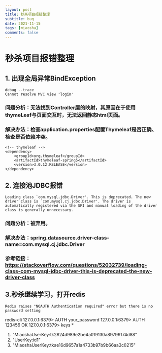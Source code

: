 ```yaml
---
layout: post
title: 秒杀项目报错整理
subtitle: bug
date: 2021-11-15
tags: [miaosha]
comments: false
---
```

# 秒杀项目报错整理

## 1. 出现全局异常BindException
```
debug --trace
Cannot resolve MVC view 'login'
```
### 问题分析：无法找到Controller层的映射，其原因在于使用thymeLeaf与页面交互时，无法返回静态html页面。 
### 解决办法：检查application.properties配置Thymeleaf是否正确、检查是否依赖冲突。
```
<!-- thymeleaf -->
<dependency>
    <groupId>org.thymeleaf</groupId>
    <artifactId>thymeleaf-spring5</artifactId>
    <version>3.0.12.RELEASE</version>
</dependency>
```
## 2. 连接池JDBC报错
```
Loading class `com.mysql.jdbc.Driver'. This is deprecated. The new driver class is `com.mysql.cj.jdbc.Driver'. The driver is automatically registered via the SPI and manual loading of the driver class is generally unnecessary.
```
### 问题分析：被弃用。 
### 解决办法：spring.datasource.driver-class-name=com.mysql.cj.jdbc.Driver
### 参考链接：https://stackoverflow.com/questions/52032739/loading-class-com-mysql-jdbc-driver-this-is-deprecated-the-new-driver-class

## 3.秒杀继续学习，打开redis
```
Redis raises "NOAUTH Authentication required" error but there is no password setting
```
redis-cli
127.0.0.1:6379> AUTH your_password
127.0.0.1:6379> AUTH 123456
OK
127.0.0.1:6379> keys *
1) "MiaoshaUserKey:tk2824d989e2be4a019130a89799174d88"
2) "UserKey:id1"
3) "MiaoshaUserKey:tkae16d9657a1a4733b97b9b66aa3c0215"